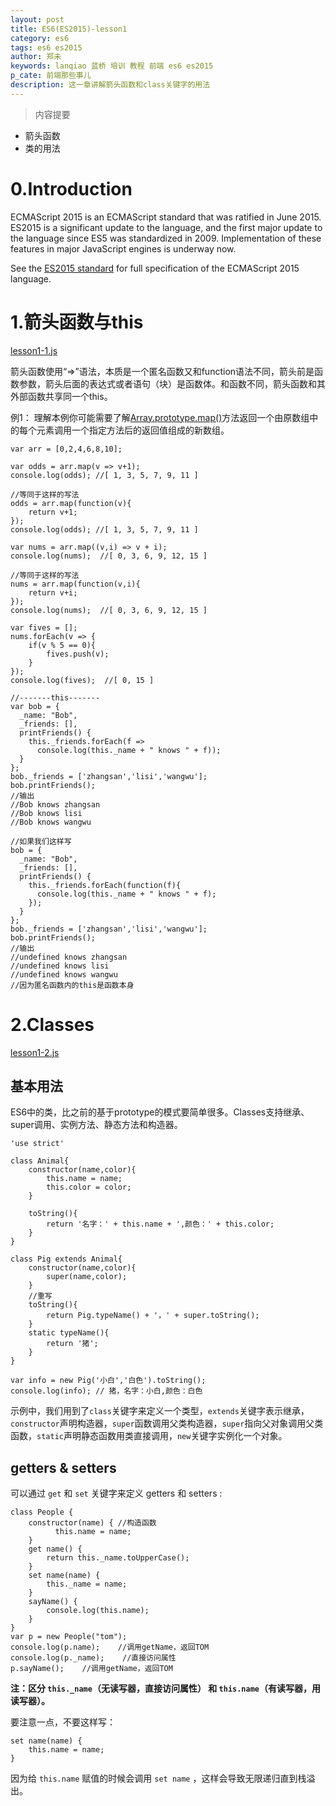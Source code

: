 ```yaml
---
layout: post
title: ES6(ES2015)-lesson1
category: es6
tags: es6 es2015
author: 郑未
keywords: lanqiao 蓝桥 培训 教程 前端 es6 es2015
p_cate: 前端那些事儿
description: 这一章讲解箭头函数和class关键字的用法
---
```

>内容提要

- 箭头函数
- 类的用法

#  0.Introduction

ECMAScript 2015 is an ECMAScript standard that was ratified in June 2015.
ES2015 is a significant update to the language, and the first major update to the language since ES5 was standardized in 2009. Implementation of these features in major JavaScript engines is underway now.

See the [ES2015 standard](http://www.ecma-international.org/ecma-262/6.0/index.html) for full specification of the ECMAScript 2015 language.

# 1.箭头函数与this

[lesson1-1.js](https://coding.net/u/lanqiao/p/frontAdvance/git/blob/master/es6/lesson1-1.js)

箭头函数使用“=>”语法，本质是一个匿名函数又和function语法不同，箭头前是函数参数，箭头后面的表达式或者语句（块）是函数体。和函数不同，箭头函数和其外部函数共享同一个this。

例1：
理解本例你可能需要了解[Array.prototype.map()](https://developer.mozilla.org/zh-CN/docs/Web/JavaScript/Reference/Global_Objects/Array/map)方法返回一个由原数组中的每个元素调用一个指定方法后的返回值组成的新数组。

```
var arr = [0,2,4,6,8,10];

var odds = arr.map(v => v+1);
console.log(odds); //[ 1, 3, 5, 7, 9, 11 ]

//等同于这样的写法
odds = arr.map(function(v){
	return v+1;
});
console.log(odds); //[ 1, 3, 5, 7, 9, 11 ]

var nums = arr.map((v,i) => v + i);
console.log(nums);  //[ 0, 3, 6, 9, 12, 15 ]

//等同于这样的写法
nums = arr.map(function(v,i){
	return v+i;
});
console.log(nums);  //[ 0, 3, 6, 9, 12, 15 ]

var fives = [];
nums.forEach(v => {
	if(v % 5 == 0){
		fives.push(v);
	}
});
console.log(fives);  //[ 0, 15 ]

//-------this-------
var bob = {
  _name: "Bob",
  _friends: [],
  printFriends() {
    this._friends.forEach(f =>
      console.log(this._name + " knows " + f));
  }
};
bob._friends = ['zhangsan','lisi','wangwu'];
bob.printFriends();
//输出  
//Bob knows zhangsan
//Bob knows lisi
//Bob knows wangwu

//如果我们这样写
bob = {
  _name: "Bob",
  _friends: [],
  printFriends() {
    this._friends.forEach(function(f){
      console.log(this._name + " knows " + f);
	});  
  }
};
bob._friends = ['zhangsan','lisi','wangwu'];
bob.printFriends();
//输出
//undefined knows zhangsan
//undefined knows lisi
//undefined knows wangwu
//因为匿名函数内的this是函数本身
```

# 2.Classes #

[lesson1-2.js](https://coding.net/u/lanqiao/p/frontAdvance/git/blob/master/es6/lesson1-2.js)

## 基本用法

ES6中的类，比之前的基于prototype的模式要简单很多。Classes支持继承、super调用、实例方法、静态方法和构造器。

```
'use strict'

class Animal{
	constructor(name,color){
		this.name = name;
		this.color = color;
	}
	
	toString(){
		return '名字：' + this.name + ',颜色：' + this.color;
	}
}

class Pig extends Animal{
	constructor(name,color){
		super(name,color);
	}
	//重写
	toString(){
		return Pig.typeName() + '，' + super.toString();
	}
	static typeName(){
		return '猪';
	}
}

var info = new Pig('小白','白色').toString();
console.log(info); // 猪，名字：小白,颜色：白色
```

示例中，我们用到了`class`关键字来定义一个类型，`extends`关键字表示继承，`constructor`声明构造器，`super`函数调用父类构造器，`super`指向父对象调用父类函数，`static`声明静态函数用类直接调用，`new`关键字实例化一个对象。

## getters & setters

可以通过 `get` 和 `set` 关键字来定义 getters 和 setters :

    class People {
        constructor(name) { //构造函数
              this.name = name;
        }
        get name() {
            return this._name.toUpperCase();
        }
        set name(name) {
            this._name = name;
        }
        sayName() {
            console.log(this.name);
        }
    }
    var p = new People("tom");
    console.log(p.name);    //调用getName，返回TOM
    console.log(p._name);    //直接访问属性
    p.sayName();    //调用getName，返回TOM

**注：区分 `this._name`（无读写器，直接访问属性） 和 `this.name`（有读写器，用读写器）。**

要注意一点，不要这样写：

    set name(name) {
        this.name = name;
    }

因为给 `this.name` 赋值的时候会调用 `set name` ，这样会导致无限递归直到栈溢出。

